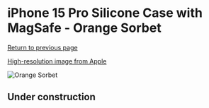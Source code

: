 # iPhone 15 Pro Silicone Case with MagSafe - Orange Sorbet

[Return to previous page](/iphone_15)

[High-resolution image from Apple](https://store.storeimages.cdn-apple.com/8756/as-images.apple.com/is/MT1H3?wid=4500&hei=4500&fmt=png)

<div style="width: 500px"><img src="/everyphone/MT1H3.png" alt="Orange Sorbet"></div>

## Under construction
